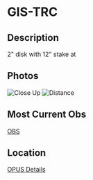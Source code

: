 # GIS-TRC
## Description
2" disk with 12" stake at 
## Photos
![Close Up]()
![Distance]()
## Most Current Obs
[OBS]()
## Location
[OPUS Details](OPUS.txt)
```

```